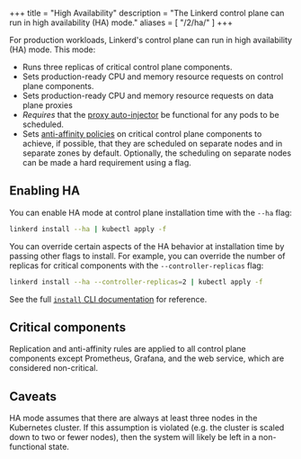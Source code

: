 +++
title = "High Availability"
description = "The Linkerd control plane can run in high availability (HA) mode."
aliases = [
  "/2/ha/"
]
+++

For production workloads, Linkerd's control plane can run in high availability
(HA) mode. This mode:

* Runs three replicas of critical control plane components.
* Sets production-ready CPU and memory resource requests on control plane
  components.
* Sets production-ready CPU and memory resource requests on data plane proxies
* *Requires* that the [proxy auto-injector](/2/features/proxy-injection/) be
  functional for any pods to be scheduled.
* Sets [anti-affinity
  policies](https://kubernetes.io/docs/concepts/configuration/assign-pod-node/#affinity-and-anti-affinity)
  on critical control plane components to achieve, if possible, that they are
  scheduled on separate nodes and in separate zones by default. Optionally,
  the scheduling on separate nodes can be made a hard requirement using a flag.

## Enabling HA

You can enable HA mode at control plane installation time with the `--ha` flag:

```bash
linkerd install --ha | kubectl apply -f
```

You can override certain aspects of the HA behavior at installation time by
passing other flags to install. For example, you can override the number of
replicas for critical components with the `--controller-replicas` flag:

```bash
linkerd install --ha --controller-replicas=2 | kubectl apply -f
```

See the full [`install` CLI documentation](/2/reference/cli/install/) for
reference.

## Critical components

Replication and anti-affinity rules are applied to all control
plane components except Prometheus, Grafana, and the web service, which are
considered non-critical.

## Caveats

HA mode assumes that there are always at least three nodes in the Kubernetes
cluster. If this assumption is violated (e.g. the cluster is scaled down to two
or fewer nodes), then the system will likely be left in a non-functional state.
